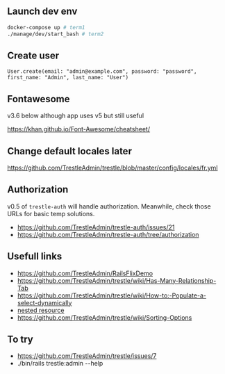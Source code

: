 ## Launch dev env

```bash
docker-compose up # term1
./manage/dev/start_bash # term2
```

## Create user

```
User.create(email: "admin@example.com", password: "password", first_name: "Admin", last_name: "User")
```

## Fontawesome

v3.6 below although app uses v5 but still useful

https://khan.github.io/Font-Awesome/cheatsheet/


## Change default locales later

https://github.com/TrestleAdmin/trestle/blob/master/config/locales/fr.yml

## Authorization

v0.5 of `trestle-auth` will handle authorization. Meanwhile, check those URLs for basic temp solutions.

- https://github.com/TrestleAdmin/trestle-auth/issues/21
- https://github.com/TrestleAdmin/trestle-auth/tree/authorization

## Usefull links

- https://github.com/TrestleAdmin/RailsFlixDemo
- https://github.com/TrestleAdmin/trestle/wiki/Has-Many-Relationship-Tab
- https://github.com/TrestleAdmin/trestle/wiki/How-to:-Populate-a-select-dynamically
- [nested resource](https://github.com/TrestleAdmin/trestle/issues/19)
- https://github.com/TrestleAdmin/trestle/wiki/Sorting-Options

## To try

- https://github.com/TrestleAdmin/trestle/issues/7
- ./bin/rails trestle:admin --help
